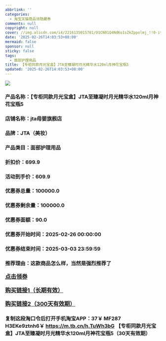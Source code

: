 ```yaml
---
abbrlink: ''
categories:
  - 淘宝天猫商品领隐藏券
comments: null
copyright: null
cover: //img.alicdn.com/i4/2216135015781/O1CN01Q4NdKo1sZkZppolmj_!!0-item_pic.jpg
date: '2025-02-26T14:03:53+08:00'
mermaid: false
sponsor: null
sticky: false
tags:
  - 面部护理用品
title: 【专柜同款月光宝盒】JTA至臻凝时月光精华水120ml月神花宝瓶5
updated: '2025-02-26T14:03:53+08:00'
--- 
```


![](//img.alicdn.com/i4/2216135015781/O1CN01Q4NdKo1sZkZppolmj_!!0-item_pic.jpg)

### 产品名称：【专柜同款月光宝盒】JTA至臻凝时月光精华水120ml月神花宝瓶5
### 店铺名称：jta母婴旗舰店
### 品牌：JTA（美妆）
### 产品类目：面部护理用品
### 折扣价：699.9
### 活动到手价：609.9
### 优惠券总量：100000.0
### 优惠券剩余量：100000.0
### 优惠券面额：90.0
### 优惠券开始时间：2025-02-26 00:00:00	
### 优惠券结束时间：2025-03-03 23:59:59	
### 推荐理由：这款商品怎么样，当然是强烈推荐了

<p style="font-size: 18px; font-weight: bold;">
  <a href="https://uland.taobao.com/coupon/edetail?e=KDeFj6Hv0RelhHvvyUNXZfh8CuWt5YH5OVuOuRD5gLJMmdsrkidbOWBzzpT26idJSU%2FEZO894AjF5WKO1DKIwbdijfQBp0tUxTyRE53GmyF1WwobpI%2Bu5z4EYxZYtcEW2mwCY5fS7rVrTdT7cgXf6jgYSYpxmYtMmW8MANQNN4dGK7FTSL1b62sLw6HqmIR91p5tiTj1E08Si8StoCCkPfNfXInjPDC2dIIJ3uNXh6i%2FQvo9IsQr0Jn%2F69y19sy6DIdjawiQc38EShog3g6x7gKCUZvVI6DPap99KRYtKoZwAuv%2FjpaGpn7pigQen8IRyUxONJCwriltpzu%2Bfbn0bqJ7%2BkHL3AEW&traceId=21665f9817407225954674899d132c&union_lens=lensId%3AOPT%401740722609%402135fc1a_0db6_1954b271eae_5f2a%4001%40eyJmbG9vcklkIjo3MzM1NH0ie" target="_blank">点击领券</a>
</p>
<p style="font-size: 18px; font-weight: bold;">
  <a href="https://s.click.taobao.com/t?e=m%3D2%26s%3DOTQBZXePfjBw4vFB6t2Z2ueEDrYVVa64K7Vc7tFgwiHjf2vlNIV67kyLuerTQxoGJ7ATJSEv96%2F3ID%2FV1RqsF4wnCJeELi4I%2FIEn%2BS1IjHAB0ghlTd7WlZVm%2FOAUUFw71qrpxiwMoCNxc1AtbZGVS%2F%2BZjKkLiozorjW12owhKffNEPXytV9ALoS4zvCRUrquN8xUtHcnvsRMMj9BQ8z4qMOw9WUBegYF49j%2BXfG2w8hACZxAQBff8Uv58EqPBZ7LP9nZxin3ENpweiXfaVH60dSopZirJ9MMzsAzH1xYDH4SIz%2BVIb9tlEakdW1U8abxNnGq3dLYLV3GJe8N%2FwNpGw%3D%3D" target="_blank">购买链接1（长期有效）</a>
</p>
<p style="font-size: 18px; font-weight: bold;">
  <a href="https://s.click.taobao.com/t2vKRYs" target="_blank">购买链接2（300天有效期）</a>
</p>

### 复制这段淘口令后打开手机淘宝APP：37￥ MF287 H3EKe9ztnh6￥ https://m.tb.cn/h.TuWh3bG  【专柜同款月光宝盒】JTA至臻凝时月光精华水120ml月神花宝瓶5（30天有效期）
